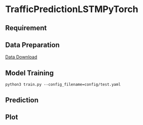 # TrafficPredictionLSTMPyTorch

## Requirement

## Data Preparation
[Data Download](https://drive.google.com/open?id=181jyKp_DNPisfCqs8zd-zmVsbprRDe3y)

## Model Training
```
python3 train.py --config_filename=config/test.yaml
```

## Prediction

## Plot
